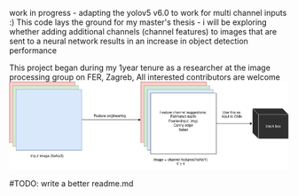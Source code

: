 work in progress - adapting the yolov5 v6.0 to work for multi channel inputs :)
This code lays the ground for my master's thesis - i will be exploring whether adding additional channels (channel features) to images that are sent to a neural network results in an increase in object detection performance


This project began during my 1year tenure as a researcher at the image processing group on FER, Zagreb, All interested contributors are welcome
![sketch](/rgbd.png)

\#TODO: write a better readme.md
